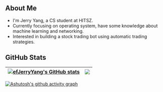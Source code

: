 <!-- ## Welcome -->

## About Me

- I'm Jerry Yang, a CS student at HITSZ.
- Currently focusing on operating system, have some knowledge about machine learning and networking.
- Interested in building a stock trading bot using automatic trading strategies.

## GitHub Stats

| <a href="https://github.com/efJerryYang/"><img align="center" src="https://github-readme-stats.vercel.app/api?username=efJerryYang&count_private=true&show_icons=true&hide_border=true&theme=default" alt="efJerryYang's GitHub stats" /></a> | <a href="https://github.com/efJerryYang/"><img align="center" src="https://github-readme-stats.vercel.app/api/top-langs/?username=efJerryYang&hide=jupyter%20notebook,assembly&langs_count=6&layout=compact&hide_border=true" /></a>|
| ----------------- | ----------------- |

[![Ashutosh's github activity graph](https://github-readme-activity-graph.cyclic.app/graph?username=efJerryYang&theme=github-light&bg_color=fafafa&area=true&area_color=74c1ff)](https://github.com/ashutosh00710/github-readme-activity-graph)
<!--
https://github.com/abhisheknaiidu/awesome-github-profile-readme
https://github.com/anuraghazra/github-readme-stats -->
